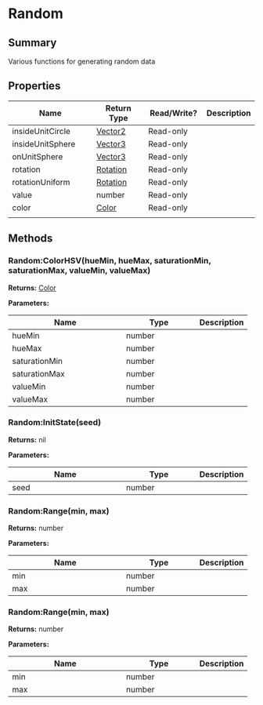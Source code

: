 
# Random

## Summary

Various functions for generating random data


## Properties

<table>
<thead><tr><th width="225">Name</th><th width="160">Return Type</th><th width="120">Read/Write?</th><th>Description</th></tr></thead>
<tbody>
<tr><td>insideUnitCircle</td><td><a href="vector2.md">Vector2</a></td><td>Read-only</td><td></td></tr>
<tr><td>insideUnitSphere</td><td><a href="vector3.md">Vector3</a></td><td>Read-only</td><td></td></tr>
<tr><td>onUnitSphere</td><td><a href="vector3.md">Vector3</a></td><td>Read-only</td><td></td></tr>
<tr><td>rotation</td><td><a href="rotation.md">Rotation</a></td><td>Read-only</td><td></td></tr>
<tr><td>rotationUniform</td><td><a href="rotation.md">Rotation</a></td><td>Read-only</td><td></td></tr>
<tr><td>value</td><td>number</td><td>Read-only</td><td></td></tr>
<tr><td>color</td><td><a href="color.md">Color</a></td><td>Read-only</td><td></td></tr>
<tr><td></td><td></td><td></td></tr></tbody></table>




## Methods


### Random:ColorHSV(hueMin, hueMax, saturationMin, saturationMax, valueMin, valueMax)



**Returns:** <a href="color.md">Color</a>


**Parameters:**

<table data-full-width="false">
<thead><tr><th width="217">Name</th><th width="134">Type</th><th>Description</th></tr></thead>
<tbody><tr><td>hueMin</td><td>number</td><td></td></tr>
<tr><td>hueMax</td><td>number</td><td></td></tr>
<tr><td>saturationMin</td><td>number</td><td></td></tr>
<tr><td>saturationMax</td><td>number</td><td></td></tr>
<tr><td>valueMin</td><td>number</td><td></td></tr>
<tr><td>valueMax</td><td>number</td><td></td></tr></tbody></table>






### Random:InitState(seed)



**Returns:** nil


**Parameters:**

<table data-full-width="false">
<thead><tr><th width="217">Name</th><th width="134">Type</th><th>Description</th></tr></thead>
<tbody><tr><td>seed</td><td>number</td><td></td></tr></tbody></table>






### Random:Range(min, max)



**Returns:** number


**Parameters:**

<table data-full-width="false">
<thead><tr><th width="217">Name</th><th width="134">Type</th><th>Description</th></tr></thead>
<tbody><tr><td>min</td><td>number</td><td></td></tr>
<tr><td>max</td><td>number</td><td></td></tr></tbody></table>






### Random:Range(min, max)



**Returns:** number


**Parameters:**

<table data-full-width="false">
<thead><tr><th width="217">Name</th><th width="134">Type</th><th>Description</th></tr></thead>
<tbody><tr><td>min</td><td>number</td><td></td></tr>
<tr><td>max</td><td>number</td><td></td></tr></tbody></table>






